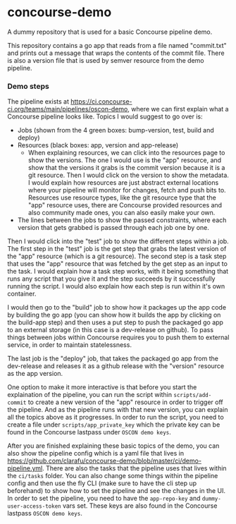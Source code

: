 # concourse-demo

A dummy repository that is used for a basic Concourse pipeline demo.

This repository contains a go app that reads from a file named "commit.txt" and prints out a message that wraps the contents of the commit file. There is also a version file that is used by semver resource from the demo pipeline.

### Demo steps

The pipeline exists at https://ci.concourse-ci.org/teams/main/pipelines/oscon-demo, where we can first explain what a Concourse pipeline looks like. Topics I would suggest to go over is:

- Jobs (shown from the 4 green boxes: bump-version, test, build and deploy)
- Resources (black boxes: app, version and app-release)
  - When explaining resources, we can click into the resources page to show the versions. The one I would use is the "app" resource, and show that the versions it grabs is the commit version because it is a git resource. Then I would click on the version to show the metadata. I would explain how resources are just abstract external locations where your pipeline will monitor for changes, fetch and push bits to. Resources use resource types, like the git resource type that the "app" resource uses, there are Concourse provided resources and also community made ones, you can also easily make your own.
- The lines between the jobs to show the passed constraints, where each version that gets grabbed is passed through each job one by one.

Then I would click into the "test" job to show the different steps within a job. The first step in the "test" job is the get step that grabs the latest version of the "app" resource (which is a git resource). The second step is a task step that uses the "app" resource that was fetched by the get step as an input to the task. I would explain how a task step works, with it  being something that runs any script that you give it and the step succeeds by it successfully running the script. I would also explain how each step is run within it's own container.

I would then go to the "build" job to show how it packages up the app code by building the go app (you can show how it builds the app by clicking on the build-app step) and then uses a put step to push the packaged go app to an external storage (in this case is a dev-release on github). To pass things between jobs within Concourse requires you to push them to external service, in order to maintain statelessness.

The last job is the "deploy" job, that takes the packaged go app from the dev-release and releases it as a github release with the "version" resource as the app version.

One option to make it more interactive is that before you start the explaination of the pipeline, you can run the script within `scripts/add-commit` to create a new version of the "app" resource in order to trigger off the pipeline. And as the pipeline runs with that new version, you can explain all the topics above as it progresses. In order to run the script, you need to create a file under `scripts/app_private_key` which the private key can be found in the Concourse lastpass under `OSCON demo keys`. 

After you are finished explaining these basic topics of the demo, you can also show the pipeline config which is a yaml file that lives in https://github.com/clarafu/concourse-demo/blob/master/ci/demo-pipeline.yml. There are also the tasks that the pipeline uses that lives within the `ci/tasks` folder. You can also change some things within the pipeline config and then use the fly CLI (make sure to have the cli step up beforehand) to show how to set the pipeline and see the changes in the UI. In order to set the pipeline, you need to have the `app-repo-key` and `dummy-user-access-token` vars set. These keys are also found in the Concourse lastpass `OSCON demo keys`. 
